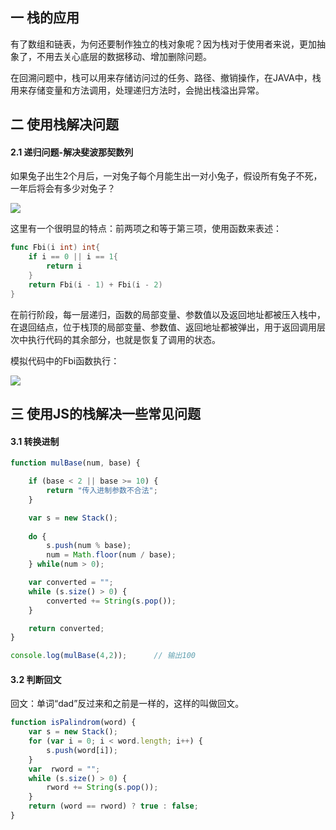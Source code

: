 ## 一 栈的应用

有了数组和链表，为何还要制作独立的栈对象呢？因为栈对于使用者来说，更加抽象了，不用去关心底层的数据移动、增加删除问题。  

在回溯问题中，栈可以用来存储访问过的任务、路径、撤销操作，在JAVA中，栈用来存储变量和方法调用，处理递归方法时，会抛出栈溢出异常。  

## 二 使用栈解决问题

#### 2.1 递归问题-解决斐波那契数列

如果兔子出生2个月后，一对兔子每个月能生出一对小兔子，假设所有兔子不死，一年后将会有多少对兔子？  

![](../images/Algorithm/statck-3.png)

这里有一个很明显的特点：前两项之和等于第三项，使用函数来表述：
```go
func Fbi(i int) int{
    if i == 0 || i == 1{
        return i
    }
    return Fbi(i - 1) + Fbi(i - 2)
}
```

在前行阶段，每一层递归，函数的局部变量、参数值以及返回地址都被压入栈中，在退回结点，位于栈顶的局部变量、参数值、返回地址都被弹出，用于返回调用层次中执行代码的其余部分，也就是恢复了调用的状态。  

模拟代码中的Fbi函数执行：  

![](../images/Algorithm/statck-4.png)

## 三 使用JS的栈解决一些常见问题   

#### 3.1 转换进制
```JavaScript
function mulBase(num, base) {

    if (base < 2 || base >= 10) {
        return "传入进制参数不合法";
    }

    var s = new Stack();
    
    do {
        s.push(num % base);
        num = Math.floor(num / base);
    } while(num > 0);

    var converted = "";
    while (s.size() > 0) {
        converted += String(s.pop());
    }

    return converted;
}

console.log(mulBase(4,2));      // 输出100
```
#### 3.2 判断回文
回文：单词“dad”反过来和之前是一样的，这样的叫做回文。
```js
function isPalindrom(word) {
    var s = new Stack();
    for (var i = 0; i < word.length; i++) {
        s.push(word[i]);
    }
    var  rword = "";
    while (s.size() > 0) {
        rword += String(s.pop());
    }
    return (word == rword) ? true : false;
}
```